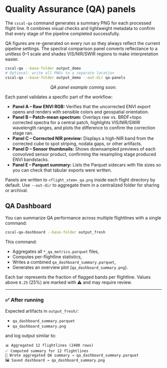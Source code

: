 # Quality Assurance (QA) panels

The `cscal-qa` command generates a summary PNG for each processed flight line. It
combines visual checks and lightweight metadata to confirm that every stage of the
pipeline completed successfully.

QA figures are re-generated on every run so they always reflect the current pipeline
settings. The spectral comparison panel converts reflectance to a unitless 0–1 scale and
shades VIS/NIR/SWIR regions to make interpretation easier.

```bash
cscal-qa --base-folder output_demo
# Optional: write all PNGs to a separate location
cscal-qa --base-folder output_demo --out-dir qa-panels
```

<!-- TODO: Replace this note with an actual QA panel screenshot when available. -->
<p align="center"><em>QA panel example coming soon.</em></p>

Each panel validates a specific part of the workflow:

- **Panel A – Raw ENVI RGB:** Verifies that the uncorrected ENVI export opens and renders
  with sensible colors and geospatial orientation.
- **Panel B – Patch-mean spectrum:** Overlays raw vs. BRDF+topo corrected spectra for a
  central patch, highlights VIS/NIR/SWIR wavelength ranges, and plots the difference to
  confirm the correction stage ran.
- **Panel C – Corrected NIR preview:** Displays a high-NIR band from the corrected cube to
  spot striping, nodata gaps, or other artifacts.
- **Panel D – Sensor thumbnails:** Shows downsampled previews of each convolved sensor
  product, confirming the resampling stage produced ENVI bandstacks.
- **Panel E – Parquet summary:** Lists the Parquet sidecars with file sizes so you can check
  that tabular exports were written.

Panels are written to `<flight_stem>_qa.png` inside each flight directory by default. Use
`--out-dir` to aggregate them in a centralized folder for sharing or archival.

## QA Dashboard

You can summarize QA performance across multiple flightlines with a single command:

```bash
cscal-qa-dashboard --base-folder output_fresh
```

This command:

- Aggregates all `*_qa_metrics.parquet` files,
- Computes per-flightline statistics,
- Writes a combined `qa_dashboard_summary.parquet`,
- Generates an overview plot (`qa_dashboard_summary.png`).

Each bar represents the fraction of flagged bands per flightline. Values above `0.25`
(25%) are marked with ⚠️ and may require review.

---

### ✅ After running

Expected artifacts in `output_fresh/`:

- `qa_dashboard_summary.parquet`
- `qa_dashboard_summary.png`

and log output similar to:

```
📊 Aggregated 12 flightlines (2400 rows)
✅ Computed summary for 12 flightlines
💾 Wrote aggregated QA summary → qa_dashboard_summary.parquet
🖼️ Saved dashboard → qa_dashboard_summary.png
```
